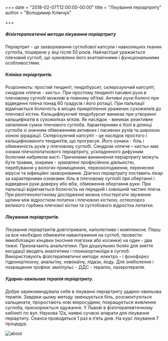 +++
date = "2018-02-07T12:00:00-00:00"
title = "Лікування періартриту"
author = "Володимир Клімчук"

+++

##### Фізіотерапевтичні методи лікування періартриту

Періартрит - це захворювання суглобової капсули і навколишніх тканин суглоба, поширене у віці після 50 років. Найчастіше уражається плечовий суглоб, що зумовлено його анатомічними і функціональними особливостями.

##### Клініка періартритів.
 
Розрізняють: простий тендиніт, тендобурсит, склерозуючий капсуліт, синдром «плече - кисть». При простому тендиніті пасивні рухи в плечовому суглобі можливі в повному об’ємі. Активні рухи болючі при відведенні плеча понад 60 градусів і його ротації. При пальпації відмічається болючість в місцях прикріплення уражених сухожилків до плечової кістки. Кальцифікуючий тендобурсит виникає при утворенні кальцифікатів в сухожилках м’язів. Як наслідок - виникає реактивне запалення сумок плечового суглоба. Характерними є болі в ділянці суглоба зі значним обмеженням активних і пасивних рухів та широкою зоною іррадіації. Склерозуючий капсуліт - це наслідок простого і кальцифікованого тендинітів, що прогресує. Його ознаки - біль і обмеженість рухів у плечовому суглобі. Синдром «плече – кисть» має ознаки плечолопаткового періартриту, ускладненого дифузним болючим набряком кисті. Причинами виникнення періартриту можуть бути травми, зокрема - зумовлені професійною діяльністю, перебування у вологих приміщеннях, переохолодження, перенесені вірусні та інфекційні захворювання. Діагноз періартриту поставить лікар за характерними ознаками: біль в плечовому суглобі при обертанні і відведенні руки доверху або вбік, обмеження обертання руки. При пальпації відмічається болючість на передній і зовнішній частині плеча. При рентгенологічному дослідженні можна спостерігати звуження щілини між відростком лопатки і плечовою кісткою, остеопороз великого горбика плечової кістки та суглобового відростка лопатки.

##### Лікування періартритів.

Лікування періартритів довготривале, наполегливе і комплексне. Перш за все необхідно обмежити навантаження на суглоб, провести іммобілізацію кінцівки (носіння пов’язки або косинки) на один - два тижні. Призначають анальгетики. При дошкульних болях для зняття ексудації вводять аналгетики і глюкокортикоїди в суглоб. Використовують фізіотерапевтичні методи: електро - і фонофорез гідрокортизону, анальгіну, новокаїну, лідази, йоду. Для знеболення і покращення трофіки: амліпульс - ДДС - терапію, лазеротерапія.

##### Ударно–хвильова терапія періартриту.

Добре зарекомендувала себе в лікуванні періартриту ударно–хвильова терапія. Завдяки цьому методу зменшується біль, розсмоктуються кальцинати, проростають нові мікросудини, покращується живлення суглоба, прискорюється одужання. У Львові в фізіотерапевтичному кабінеті по вул. Наукова 12а, наявні сучасні апарати для лікування періартиту.  Сеанси проводяться 1 раз в п’ять днів. На курс лікування 7 процедур.
 
![about](/images/periartryt.jpg)

